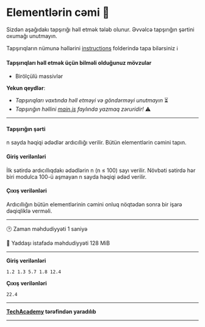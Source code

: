 # Elementlərin cəmi 🎯

Sizdən aşağıdakı tapşırığı həll etmək tələb olunur. Əvvəlcə tapşırığın şərtini oxumağı unutmayın.

Tapşırıqların nümunə həllərini [instructions](../instructions) folderində tapa bilərsiniz :information_source:

#### Tapşırıqları həll etmək üçün bilməli olduğunuz mövzular

* Birölçülü massivlər

**Yekun qeydlər**: 

* *Tapşırıqları vaxtında həll etməyi və göndərməyi unutmayın* ⏳
* *Tapşırığın həllini [main.js](./main.js) faylında yazmaq zəruridir!* :warning:

---

#### Tapşırığın şərti

n sayda həqiqi ədədlər ardıcıllığı verilir. Bütün elementlərin cəmini tapın.


#### Giriş verilənləri
İlk sətirdə ardıcıllıqdakı ədədlərin n (n ≤ 100) sayı verilir. Növbəti sətirdə hər biri modulca 100-ü aşmayan n sayda həqiqi ədəd verilir.


#### Çıxış verilənləri
Ardıcıllığın bütün elementlərinin cəmini onluq nöqtədən sonra bir işarə dəqiqliklə verməli.


---

:clock2: Zaman məhdudiyyəti 1 saniyə

:floppy_disk: Yaddaşı istafadə məhdudiyyəti 128 MiB

---

**Giriş verilənləri** 

```
1.2 1.3 5.7 1.8 12.4
```

**Çıxış verilənləri**

```
22.4
```


---

**[TechAcademy](https://www.tech.edu.az/) tərəfindən yaradılıb**

---
